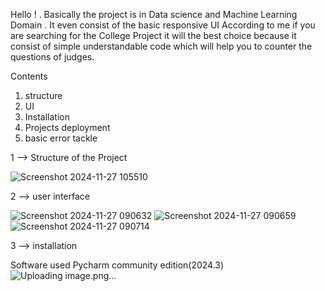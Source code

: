 Hello ! . Basically the project is in Data science and Machine Learning Domain .
It even consist of the basic responsive UI
According to me if you are searching for the College Project it will the best choice because it consist of simple understandable code which will help you to counter
the questions of judges.

Contents
1) structure
2) UI
3) Installation
4) Projects deployment
5) basic error tackle

1 --> Structure of the Project

![Screenshot 2024-11-27 105510](https://github.com/user-attachments/assets/dfbaed6a-0fd8-4819-9f05-ed6f5ca6546d)

2 --> user interface

![Screenshot 2024-11-27 090632](https://github.com/user-attachments/assets/80981d7d-c694-429a-95ea-868218c8bad0)
![Screenshot 2024-11-27 090659](https://github.com/user-attachments/assets/d5e6825c-67c5-442b-a27c-e1b7400b7e0f)
![Screenshot 2024-11-27 090714](https://github.com/user-attachments/assets/a29b3114-4333-41df-bd84-cb9ad532d432)

3 --> installation

Software used
Pycharm community edition(2024.3)
![Uploading image.png…]()

